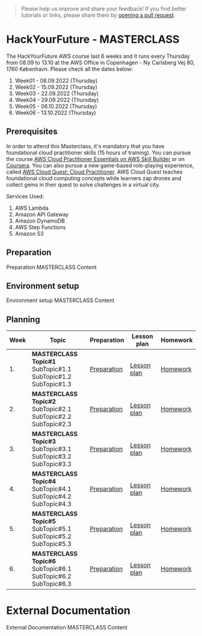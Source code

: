 > Please help us improve and share your feedback! If you find better tutorials
or links, please share them by [opening a pull request](https://github.com/HackYourFuture-CPH/masterclass/pulls).

# HackYourFuture - MASTERCLASS

The HackYourFuture AWS course last 6 weeks and it runs every Thursday from 08.09 to 13.10 at the AWS Office in Copenhagen - Ny Carlsberg Vej 80, 1760 København. Please check all the dates below:

  1. Week01 - 08.09.2022 (Thursday)
  2. Week02 - 15.09.2022 (Thursday)
  3. Week03 - 22.09.2022 (Thursday)
  4. Week04 - 29.09.2022 (Thursday)
  5. Week05 - 06.10.2022 (Thursday)
  6. Week06 - 13.10.2022 (Thursday)

## Prerequisites

In order to attend this Masterclass, it's mandatory that you have foundational cloud practitioner skills (15 hours of training). You can pursue the course [AWS Cloud Practitioner Essentials on AWS Skill Builder](https://explore.skillbuilder.aws/learn/course/internal/view/elearning/134/aws-cloud-practitioner-essentials) or on [Coursera](https://www.coursera.org/learn/aws-cloud-practitioner-essentials). You can also pursue a new game-based role-playing experience, called [AWS Cloud Quest: Cloud Practitioner](https://explore.skillbuilder.aws/learn/course/external/view/elearning/11458/aws-cloud-quest-cloud-practitioner). AWS Cloud Quest teaches foundational cloud computing concepts while learners zap drones and collect gems in their quest to solve challenges in a virtual city.

Services Used:

  1. AWS Lambda
  2. Amazon API Gateway
  3. Amazon DynamoDB
  4. AWS Step Functions
  5. Amazon S3


## Preparation

Preparation MASTERCLASS Content

## Environment setup

Environment setup MASTERCLASS Content




## Planning
| Week | Topic                                                                                                             | Preparation                         | Lesson plan                         | Homework                      |
| ---- | ----------------------------------------------------------------------------------------------------------------- | ----------------------------------- | ----------------------------------- | ----------------------------- |
| 1.   | **MASTERCLASS Topic#1** <br>  SubTopic#1.1 <br> SubTopic#1.2 <br> SubTopic#1.3 | [Preparation](week1/preparation.md) | [Lesson plan](week1/lesson-plan.md) | [Homework](week1/homework.md) |
| 2.   | **MASTERCLASS Topic#2** <br> SubTopic#2.1 <br> SubTopic#2.2 <br> SubTopic#2.3                                                      | [Preparation](week2/preparation.md) | [Lesson plan](week2/lesson-plan.md) | [Homework](week2/homework.md) |
| 3.   | **MASTERCLASS Topic#3** <br> SubTopic#3.1 <br> SubTopic#3.2 <br> SubTopic#3.3                                   | [Preparation](week3/preparation.md) | [Lesson plan](week3/lesson-plan.md) | [Homework](week3/homework.md) |
| 4.   | **MASTERCLASS Topic#4** <br> SubTopic#4.1 <br> SubTopic#4.2 <br> SubTopic#4.3                                     | [Preparation](week4/preparation.md) | [Lesson plan](week4/lesson-plan.md) | [Homework](week4/homework.md) |
| 5.   | **MASTERCLASS Topic#5** <br> SubTopic#5.1 <br> SubTopic#5.2 <br> SubTopic#5.3                                     | [Preparation](week5/preparation.md) | [Lesson plan](week5/lesson-plan.md) | [Homework](week5/homework.md) |
| 6.   | **MASTERCLASS Topic#6** <br> SubTopic#6.1 <br> SubTopic#6.2 <br> SubTopic#6.3                                     | [Preparation](week6/preparation.md) | [Lesson plan](week6/lesson-plan.md) | [Homework](week6/homework.md) |


# External Documentation 

External Documentation MASTERCLASS Content
